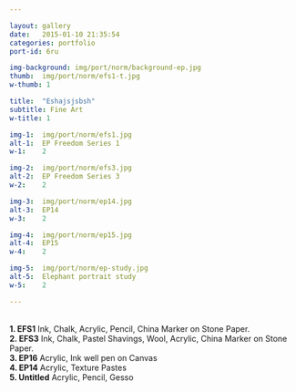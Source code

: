 ```yaml
---

layout: gallery
date:   2015-01-10 21:35:54
categories: portfolio
port-id: 6ru

img-background: img/port/norm/background-ep.jpg
thumb:	img/port/norm/efs1-t.jpg
w-thumb: 1

title:  "Eshajsjsbsh"
subtitle: Fine Art
w-title: 1

img-1:	img/port/norm/efs1.jpg
alt-1:	EP Freedom Series 1
w-1:	2

img-2:	img/port/norm/efs3.jpg
alt-2:	EP Freedom Series 3
w-2:	2

img-3:	img/port/norm/ep14.jpg
alt-3:	EP14
w-3:	2

img-4:	img/port/norm/ep15.jpg
alt-4:	EP15
w-4:	2

img-5:	img/port/norm/ep-study.jpg
alt-5:	Elephant portrait study
w-5:	2

---
```


<br><b>1. EFS1</b> Ink, Chalk, Acrylic, Pencil, China Marker on Stone Paper.
<br><b>2. EFS3</b> Ink, Chalk, Pastel Shavings, Wool, Acrylic, China Marker on Stone Paper.
<br><b>3. EP16</b> Acrylic, Ink well pen on Canvas
<br><b>4. EP14</b> Acrylic, Texture Pastes
<br><b>5. Untitled</b> Acrylic, Pencil, Gesso
